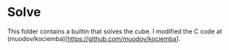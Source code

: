 # Solve

This folder contains a builtin that solves the cube. I modified the C code at (muodov/kociemba)[https://github.com/muodov/kociemba].
